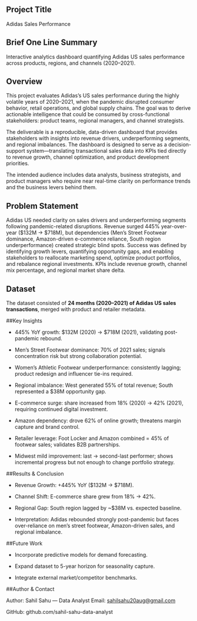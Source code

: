 ## Project Title
Adidas Sales Performance

## Brief One Line Summary
Interactive analytics dashboard quantifying Adidas US sales performance across products, regions, and channels (2020–2021).

## Overview
This project evaluates Adidas’s US sales performance during the highly volatile years of 2020–2021, when the pandemic disrupted consumer behavior, retail operations, and global supply chains. The goal was to derive actionable intelligence that could be consumed by cross-functional stakeholders: product teams, regional managers, and channel strategists.  

The deliverable is a reproducible, data-driven dashboard that provides stakeholders with insights into revenue drivers, underperforming segments, and regional imbalances. The dashboard is designed to serve as a decision-support system—translating transactional sales data into KPIs tied directly to revenue growth, channel optimization, and product development priorities.  

The intended audience includes data analysts, business strategists, and product managers who require near real-time clarity on performance trends and the business levers behind them.  

## Problem Statement
Adidas US needed clarity on sales drivers and underperforming segments following pandemic-related disruptions. Revenue surged 445% year-over-year ($132M → $718M), but dependencies (Men’s Street Footwear dominance, Amazon-driven e-commerce reliance, South region underperformance) created strategic blind spots. Success was defined by identifying growth levers, quantifying opportunity gaps, and enabling stakeholders to reallocate marketing spend, optimize product portfolios, and rebalance regional investments. KPIs include revenue growth, channel mix percentage, and regional market share delta.

## Dataset
The dataset consisted of **24 months (2020–2021) of Adidas US sales transactions**, merged with product and retailer metadata. 

##Key Insights

* 445% YoY growth: $132M (2020) → $718M (2021), validating post-pandemic rebound.

* Men’s Street Footwear dominance: 70% of 2021 sales; signals concentration risk but strong collaboration potential.

* Women’s Athletic Footwear underperformance: consistently lagging; product redesign and influencer tie-ins required.

* Regional imbalance: West generated 55% of total revenue; South represented a $38M opportunity gap.

* E-commerce surge: share increased from 18% (2020) → 42% (2021), requiring continued digital investment.

* Amazon dependency: drove 62% of online growth; threatens margin capture and brand control.

* Retailer leverage: Foot Locker and Amazon combined = 45% of footwear sales; validates B2B partnerships.

* Midwest mild improvement: last → second-last performer; shows incremental progress but not enough to change portfolio strategy.

##Results & Conclusion

* Revenue Growth: +445% YoY ($132M → $718M).

* Channel Shift: E-commerce share grew from 18% → 42%.

* Regional Gap: South region lagged by ~$38M vs. expected baseline.

* Interpretation: Adidas rebounded strongly post-pandemic but faces over-reliance on men’s street footwear, Amazon-driven sales, and regional imbalance.

##Future Work

* Incorporate predictive models for demand forecasting.

* Expand dataset to 5-year horizon for seasonality capture.

* Integrate external market/competitor benchmarks.

##Author & Contact

Author: Sahil Sahu — Data Analyst
Email: sahilsahu20aug@gmail.com

GitHub: github.com/sahil-sahu-data-analyst
